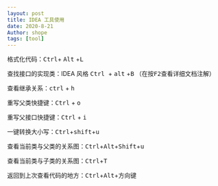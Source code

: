 ```yaml
---
layout: post
title: IDEA 工具使用
date: 2020-8-21
Author: shope
tags: [tool]
---
```

格式化代码：<kbd>Ctrl</kbd>+ <kbd>Alt</kbd> +<kbd>L</kbd>

查找接口的实现类：IDEA 风格 <kbd>Ctrl </kbd>+ <kbd>alt</kbd> +<kbd>B</kbd> （在按<kbd>F2</kbd>查看详细文档注解）

查看继承关系：<kbd>ctrl</kbd> + <kbd>h</kbd>

重写父类快捷键：<kbd>Ctrl</kbd> + <kbd>o</kbd>

重写父接口快捷键：<kbd>Ctrl</kbd> + <kbd>i</kbd>

一键转换大小写：<kbd>Ctrl</kbd>+<kbd>shift</kbd>+<kbd>u</kbd>

查看当前类与父类的关系图：<kbd>Ctrl</kbd>+<kbd>Alt</kbd>+<kbd>Shift</kbd>+<kbd>u</kbd>

查看当前类与子类的关系图：<kbd>Ctrl</kbd>+<kbd>T</kbd>

返回到上次查看代码的地方：<kbd>Ctrl</kbd>+<kbd>Alt</kbd>+<kbd>方向键</kbd>

